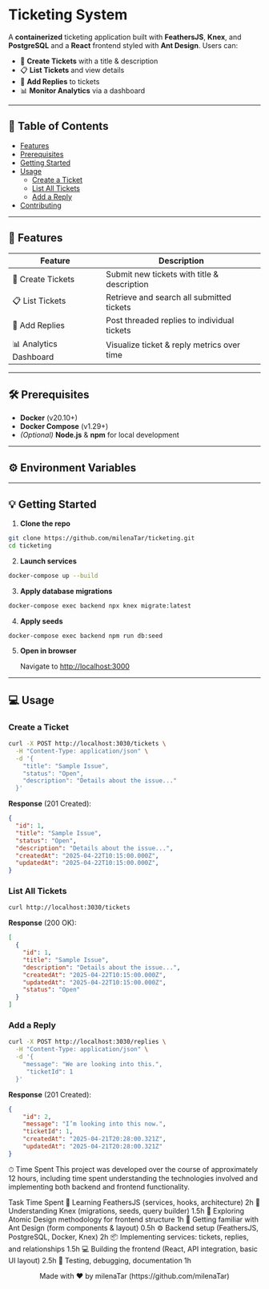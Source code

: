 

# Ticketing System 

A **containerized** ticketing application built with **FeathersJS**, **Knex**, and **PostgreSQL**
and a **React** frontend styled with **Ant Design**. Users can:
- 📝 **Create Tickets** with a title & description
- 📋 **List Tickets** and view details
- 💬 **Add Replies** to tickets
- 📊 **Monitor Analytics** via a dashboard

---

## 📖 Table of Contents

- [Features](#-features)
- [Prerequisites](#-prerequisites)
- [Getting Started](#-getting-started)
- [Usage](#-usage)
  - [Create a Ticket](#create-a-ticket)
  - [List All Tickets](#list-all-tickets)
  - [Add a Reply](#add-a-reply)
- [Contributing](#-contributing)

---

## 🚀 Features

| Feature              | Description                                         |
| -------------------- | --------------------------------------------------- |
| 📝 Create Tickets    | Submit new tickets with title & description         |
| 📋 List Tickets      | Retrieve and search all submitted tickets           |
| 💬 Add Replies       | Post threaded replies to individual tickets         |
| 📊 Analytics Dashboard | Visualize ticket & reply metrics over time         |

---

## 🛠️ Prerequisites

- **Docker** (v20.10+)
- **Docker Compose** (v1.29+)
- *(Optional)* **Node.js** & **npm** for local development

---

## ⚙️ Environment Variables

---

## 💡 Getting Started

1. **Clone the repo**

```bash
git clone https://github.com/milenaTar/ticketing.git
cd ticketing
```

2. **Launch services**

```bash
docker-compose up --build
```

3. **Apply database migrations**

```bash
docker-compose exec backend npx knex migrate:latest
```
4. **Apply seeds**

```bash
docker-compose exec backend npm run db:seed
```

5. **Open in browser**

   Navigate to [http://localhost:3000](http://localhost:3000)

---

## 💻 Usage

### Create a Ticket

```bash
curl -X POST http://localhost:3030/tickets \
  -H "Content-Type: application/json" \
  -d '{
    "title": "Sample Issue",
    "status": "Open",
    "description": "Details about the issue..."
  }'
```

**Response** (201 Created):

```json
{
  "id": 1,
  "title": "Sample Issue",
  "status": "Open",
  "description": "Details about the issue...",
  "createdAt": "2025-04-22T10:15:00.000Z",
  "updatedAt": "2025-04-22T10:15:00.000Z",
}
```

### List All Tickets

```bash
curl http://localhost:3030/tickets
```

**Response** (200 OK):

```json
[
  {
    "id": 1,
    "title": "Sample Issue",
    "description": "Details about the issue...",
    "createdAt": "2025-04-22T10:15:00.000Z",
    "updatedAt": "2025-04-22T10:15:00.000Z",
    "status": "Open"
  }
]
```

### Add a Reply

```bash
curl -X POST http://localhost:3030/replies \
  -H "Content-Type: application/json" \
  -d '{
    "message": "We are looking into this.",
     "ticketId": 1
  }'
```

**Response** (201 Created):

```json
{
    "id": 2,
    "message": "I’m looking into this now.",
    "ticketId": 1,
    "createdAt": "2025-04-21T20:28:00.321Z",
    "updatedAt": "2025-04-21T20:28:00.321Z"
}
```
⏱ Time Spent
This project was developed over the course of approximately 12 hours, including time spent understanding the technologies involved and implementing both backend and frontend functionality.


Task	Time Spent
🧠 Learning FeathersJS (services, hooks, architecture)	2h
🧠 Understanding Knex (migrations, seeds, query builder)	1.5h
🧠 Exploring Atomic Design methodology for frontend structure	1h
🧠 Getting familiar with Ant Design (form components & layout)	0.5h
⚙️ Backend setup (FeathersJS, PostgreSQL, Docker, Knex)	2h
📦 Implementing services: tickets, replies, and relationships	1.5h
💻 Building the frontend (React, API integration, basic UI layout)	2.5h
🧪 Testing, debugging, documentation	1h

<p align="center">Made with ❤️ by milenaTar (https://github.com/milenaTar)</p>
<!-- prettier-ignore-end -->

